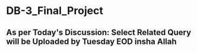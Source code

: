 # DB-3_Final_Project
## As per Today's Discussion: Select Related Query will be Uploaded by Tuesday EOD insha Allah
